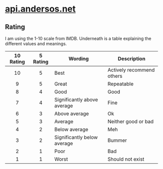 # [api.andersos.net](https://api.andersos.net)

## Rating
I am using the 1-10 scale from IMDB. Underneath is a table explaining the different values and meanings.

| 10 Rating | 5 Rating | Wording                     | Description |
| :-------: | :------: | --------------------------- | ----------- |
|10         | 5        | Best                        | Actively recommend others |
|9          | 5        | Great                       | Repeatable |
|8          | 4        | Good                        | Good |
|7          | 4        | Significantly above average | Fine |
|6          | 3        | Above average               | Ok |
|5          | 3        | Average                     | Neither good or bad |
|4          | 2        | Below average               | Meh |
|3          | 2        | Significantly below average | Bummer |
|2          | 1        | Poor                        | Bad |
|1          | 1        | Worst                       | Should not exist |
